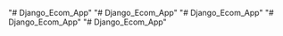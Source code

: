 "# Django_Ecom_App" 
"# Django_Ecom_App" 
"# Django_Ecom_App" 
"# Django_Ecom_App" 
"# Django_Ecom_App" 
